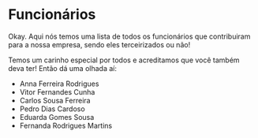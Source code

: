 Funcionários
============

Okay. Aqui nós temos uma lista de todos os funcionários que contribuiram para a nossa empresa, sendo eles terceirizados ou não!

Temos um carinho especial por todos e acreditamos que você também deva ter! Então dá uma olhada aí:

* Anna Ferreira Rodrigues
* Vitor Fernandes Cunha
* Carlos Sousa Ferreira
* Pedro Dias Cardoso
* Eduarda Gomes Sousa
* Fernanda Rodrigues Martins
